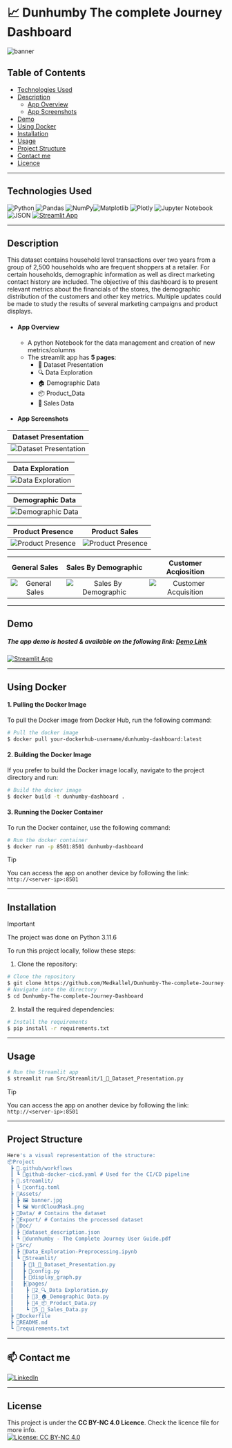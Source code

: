 # 📈 Dunhumby The complete Journey Dashboard
![banner](https://github.com/Med-Kallel/Dunhumby-The-complete-Journey-Dashboard/assets/173089953/1e6b69ab-9df3-453d-96c0-e05aeb1c6ce6)

## Table of Contents

-   [Technologies Used](#technologies-used)
-   [Description](#description)
    -   [App Overview](#app-overview)
    -   [App Screenshots](#app-screenshots)
-   [Demo](#demo)
-   [Using Docker](#using-docker)
-   [Installation](#installation)
-   [Usage](#usage)
-   [Project Structure](#project-structure)
-   [Contact me](#contact)
-   [Licence](#licence)

---

## Technologies Used

![Python](https://img.shields.io/badge/python-3670A0?style=for-the-badge&logo=python&logoColor=ffdd54)  ![Pandas](https://img.shields.io/badge/pandas-%23150458.svg?style=for-the-badge&logo=pandas&logoColor=white)  ![NumPy](https://img.shields.io/badge/numpy-%23013243.svg?style=for-the-badge&logo=numpy&logoColor=white)![Matplotlib](https://img.shields.io/badge/Matplotlib-%23ffffff.svg?style=for-the-badge&logo=Matplotlib&logoColor=black) ![Plotly](https://img.shields.io/badge/Plotly-%233F4F75.svg?style=for-the-badge&logo=plotly&logoColor=white) ![Jupyter Notebook](https://img.shields.io/badge/jupyter-%23FA0F00.svg?style=for-the-badge&logo=jupyter&logoColor=white) ![JSON](https://img.shields.io/badge/JSON-000000.svg?style=for-the-badge&logo=JSON&logoColor=white")
[![Streamlit App](https://static.streamlit.io/badges/streamlit_badge_black_white.svg)](https://dunhumby-the-complete-journey-dashboard.streamlit.app/)


---
## Description
 This dataset contains household level transactions over two years from a group of 2,500 households who are frequent shoppers at a retailer. For certain households, demographic information as well as direct marketing contact history are included. The objective of this dashboard is to present relevant metrics about the financials of the stores, the demographic distribution of the customers and other key metrics. Multiple updates could be made to study the results of several marketing campaigns and product displays.
- #### App Overview
    - A python Notebook for the data management and creation of new metrics/columns
    - The streamlit app has **5 pages**: 
        - 👋 Dataset Presentation
        - 🔍 Data Exploration
        - 🏠 Demographic Data
        - 📦 Product_Data
        - 🧮 Sales Data  
- #### App Screenshots

|Dataset Presentation |
|:--------------------:|
| ![Dataset Presentation](https://github.com/Medkallel/Dunhumby-The-complete-Journey-Dashboard/assets/26349357/3e724be4-ff00-4c99-85a3-08616550e70c)|

| Data Exploration|
|:----------------:|
|![Data Exploration](https://github.com/Medkallel/Dunhumby-The-complete-Journey-Dashboard/assets/26349357/32a4eb3e-30be-4452-b877-af91c08485d9)|

|Demographic Data |
|:----------------:|
|![Demographic Data](https://github.com/Medkallel/Dunhumby-The-complete-Journey-Dashboard/assets/26349357/0278e438-054b-499e-a790-e54b99ded094)|

| Product Presence |Product Sales |
|:------------:|:----------:|
| ![Product Presence](https://github.com/Medkallel/Dunhumby-The-complete-Journey-Dashboard/assets/26349357/bfd3cb6f-2bec-460b-a090-9364ad3ffd3c)|![Product Presence](https://github.com/Medkallel/Dunhumby-The-complete-Journey-Dashboard/assets/26349357/94b61eea-fdcf-4273-b46b-da2369d0fe59)|

| General Sales | Sales By Demographic  | Customer Acqiosition  |
|:----------:|:----------:|:----------:|
| ![General Sales](https://github.com/Medkallel/Dunhumby-The-complete-Journey-Dashboard/assets/26349357/4f4de4d9-cac3-4167-b0c8-b19da1c2d13b)|![Sales By Demographic](https://github.com/Medkallel/Dunhumby-The-complete-Journey-Dashboard/assets/26349357/2384f085-8c88-49dc-82ad-cba67c0c0092)| ![Customer Acquisition](https://github.com/Medkallel/Dunhumby-The-complete-Journey-Dashboard/assets/26349357/c5c14e89-8ee2-47db-a076-52b831f1ebf2)|

---
## Demo
##### The app demo is hosted & available on the following link: [Demo Link](https://dunhumby-the-complete-journey-dashboard.streamlit.app/)
[![Streamlit App](https://static.streamlit.io/badges/streamlit_badge_black_white.svg)](https://dunhumby-the-complete-journey-dashboard.streamlit.app/)


---
## Using Docker
#### 1. Pulling the Docker Image
To pull the Docker image from Docker Hub, run the following command:
```sh
# Pull the docker image
$ docker pull your-dockerhub-username/dunhumby-dashboard:latest
```
#### 2. Building the Docker Image
If you prefer to build the Docker image locally, navigate to the project directory and run:

```sh
# Build the docker image
$ docker build -t dunhumby-dashboard .
```
#### 3. Running the Docker Container
To run the Docker container, use the following command:
```sh
# Run the docker container
$ docker run -p 8501:8501 dunhumby-dashboard
```
> [!TIP] 
> You can access the app on another device by following the link: ```http://<server-ip>:8501```
---
## Installation

> [!IMPORTANT]
> The project was done on Python 3.11.6

To run this project locally, follow these steps:

1. Clone the repository:
```sh
# Clone the repository
$ git clone https://github.com/Medkallel/Dunhumby-The-complete-Journey-Dashboard
# Navigate into the directory
$ cd Dunhumby-The-complete-Journey-Dashboard
```
2. Install the required dependencies:
```sh
# Install the requirements
$ pip install -r requirements.txt
```

---
## Usage 
```sh
# Run the Streamlit app
$ streamlit run Src/Streamlit/1_👋_Dataset_Presentation.py
```
> [!TIP] 
> You can access the app on another device by following the link: ```http://<server-ip>:8501```
---
## Project Structure
```sh
Here's a visual representation of the structure:
📦Project
 ┣ 📁.github/workflows
 ┃ ┗ 🦑github-docker-cicd.yaml # Used for the CI/CD pipeline
 ┣ 📁.streamlit/
 ┃ ┗ 📄config.toml
 ┣ 📁Assets/
 ┃ ┣ 🖼️ banner.jpg
 ┃ ┗ 🖼️ WordCloudMask.png
 ┣ 📁Data/ # Contains the dataset
 ┣ 📁Export/ # Contains the processed dataset
 ┣ 📁Doc/
 ┃ ┣ 📄dataset_description.json
 ┃ ┗ 📄dunnhumby - The Complete Journey User Guide.pdf
 ┣ 📁Src/
 ┃ ┣ 🐍Data_Exploration-Preprocessing.ipynb
 ┃ ┗ 📁Streamlit/
 ┃   ┣ 🐍1_👋_Dataset_Presentation.py
 ┃   ┣ 🐍config.py
 ┃   ┣ 🐍display_graph.py
 ┃   ┣📁pages/
 ┃    ┣ 🐍2_🔍_Data Exploration.py
 ┃    ┣ 🐍3_🏠_Demographic Data.py
 ┃    ┣ 🐍4_📦_Product_Data.py
 ┃    ┗ 🐍5_🧮_Sales_Data.py
 ┣ 🐳Dockerfile
 ┣ 📄README.md
 ┗ 📄requirements.txt
```
---
## 📫 Contact me
<p>
<a href="https://www.linkedin.com/in/mohamed-kallel/">
<img alt="LinkedIn" src="https://img.shields.io/badge/linkedin-%230077B5.svg?style=for-the-badge&logo=linkedin&logoColor=white"/>
</a> 
<br>
</p>

---
## License
This project is under the **CC BY-NC 4.0 Licence**. Check the licence file for more info. <br/>
[![License: CC BY-NC 4.0](https://img.shields.io/badge/License-CC%20BY--NC%204.0-lightgrey.svg)](https://creativecommons.org/licenses/by-nc/4.0/)

